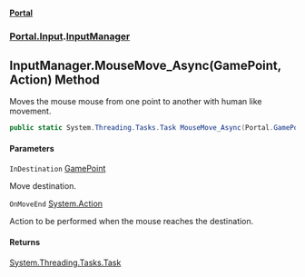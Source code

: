 #### [Portal](index.md 'index')
### [Portal.Input](Portal.Input.md 'Portal.Input').[InputManager](InputManager.md 'Portal.Input.InputManager')

## InputManager.MouseMove_Async(GamePoint, Action) Method

Moves the mouse mouse from one point to another with human like movement.

```csharp
public static System.Threading.Tasks.Task MouseMove_Async(Portal.GamePoint InDestination, System.Action? OnMoveEnd=null);
```
#### Parameters

<a name='Portal.Input.InputManager.MouseMove_Async(Portal.GamePoint,System.Action).InDestination'></a>

`InDestination` [GamePoint](GamePoint.md 'Portal.GamePoint')

Move destination.

<a name='Portal.Input.InputManager.MouseMove_Async(Portal.GamePoint,System.Action).OnMoveEnd'></a>

`OnMoveEnd` [System.Action](https://docs.microsoft.com/en-us/dotnet/api/System.Action 'System.Action')

Action to be performed when the mouse reaches the destination.

#### Returns
[System.Threading.Tasks.Task](https://docs.microsoft.com/en-us/dotnet/api/System.Threading.Tasks.Task 'System.Threading.Tasks.Task')